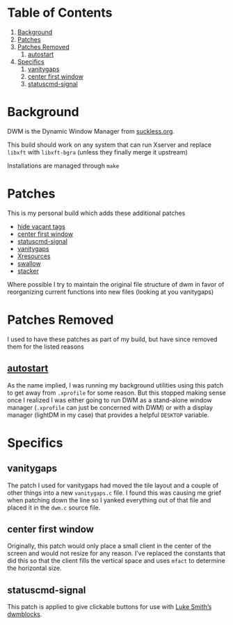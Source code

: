 
# Table of Contents

1.  [Background](#org9f4383a)
2.  [Patches](#org5cbd35c)
3.  [Patches Removed](#orgb1ede47)
    1.  [autostart](#orgd5c65de)
4.  [Specifics](#org3986fcf)
    1.  [vanitygaps](#org1a8426c)
    2.  [center first window](#org78c023f)
    3.  [statuscmd-signal](#orgc817f12)



<a id="org9f4383a"></a>

# Background

DWM is the Dynamic Window Manager from [suckless.org](https://dwm.suckless.org/).

This build should work on any system that can run Xserver and replace `libxft` with `libxft-bgra` (unless they finally merge it upstream)

Installations are managed through `make`


<a id="org5cbd35c"></a>

# Patches

This is my personal build which adds these additional patches

-   [hide vacant tags](https://dwm.suckless.org/patches/hide_vacant_tags/)
-   [center first window](https://dwm.suckless.org/patches/center_first_window/)
-   [statuscmd-signal](https://dwm.suckless.org/patches/statuscmd/)
-   [vanitygaps](https://dwm.suckless.org/patches/vanitygaps/)
-   [Xresources](https://dwm.suckless.org/patches/xresources/)
-   [swallow](https://dwm.suckless.org/patches/swallow/)
-   [stacker](https://dwm.suckless.org/patches/stacker/)

Where possible I try to maintain the original file structure of dwm in favor of reorganizing current functions into new files (looking at you vanitygaps)


<a id="orgb1ede47"></a>

# Patches Removed

I used to have these patches as part of my build, but have since removed them for the listed reasons


<a id="orgd5c65de"></a>

## [autostart](https://dwm.suckless.org/patches/autostart/)

As the name implied, I was running my background utilities using this patch to get away from `.xprofile` for some reason. But this stopped making sense once I realized I was either going to run DWM as a stand-alone window manager (`.xprofile` can just be concerned with DWM) or with a display manager (lightDM in my case) that provides a helpful `DESKTOP` variable.


<a id="org3986fcf"></a>

# Specifics


<a id="org1a8426c"></a>

## vanitygaps

The patch I used for vanitygaps had moved the tile layout and a couple of other things into a new `vanitygaps.c` file. I found this was causing me grief when patching down the line so I yanked everything out of that file and placed it in the `dwm.c` source file.


<a id="org78c023f"></a>

## center first window

Originally, this patch would only place a small client in the center of the screen and would not resize for any reason. I&rsquo;ve replaced the constants that did this so that the client fills the vertical space and uses `mfact` to determine the horizontal size.


<a id="orgc817f12"></a>

## statuscmd-signal

This patch is applied to give clickable buttons for use with [Luke Smith&rsquo;s dwmblocks](https://github.com/lukesmithxyz/dwmblocks).

